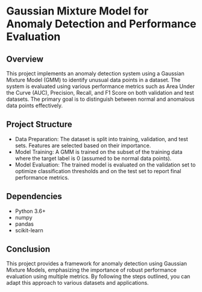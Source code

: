 # Gaussian Mixture Model for Anomaly Detection and Performance Evaluation
## Overview
This project implements an anomaly detection system using a Gaussian Mixture Model (GMM) to identify unusual data points in a dataset. The system is evaluated using various performance metrics such as Area Under the Curve (AUC), Precision, Recall, and F1 Score on both validation and test datasets. The primary goal is to distinguish between normal and anomalous data points effectively.

## Project Structure
- Data Preparation: The dataset is split into training, validation, and test sets. Features are selected based on their importance.
- Model Training: A GMM is trained on the subset of the training data where the target label is 0 (assumed to be normal data points).
- Model Evaluation: The trained model is evaluated on the validation set to optimize classification thresholds and on the test set to report final performance metrics.

## Dependencies
- Python 3.6+
- numpy
- pandas
- scikit-learn

## Conclusion
This project provides a framework for anomaly detection using Gaussian Mixture Models, emphasizing the importance of robust performance evaluation using multiple metrics. By following the steps outlined, you can adapt this approach to various datasets and applications.
